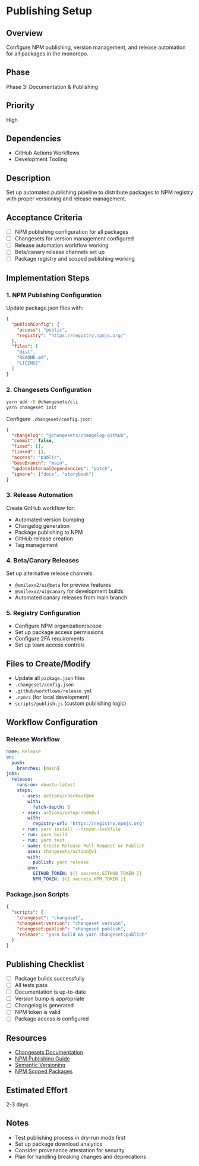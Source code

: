 # Publishing Setup

## Overview
Configure NPM publishing, version management, and release automation for all packages in the monorepo.

## Phase
Phase 3: Documentation & Publishing

## Priority
High

## Dependencies
- GitHub Actions Workflows
- Development Tooling

## Description
Set up automated publishing pipeline to distribute packages to NPM registry with proper versioning and release management.

## Acceptance Criteria
- [ ] NPM publishing configuration for all packages
- [ ] Changesets for version management configured
- [ ] Release automation workflow working
- [ ] Beta/canary release channels set up
- [ ] Package registry and scoped publishing working

## Implementation Steps

### 1. NPM Publishing Configuration
Update package.json files with:
```json
{
  "publishConfig": {
    "access": "public",
    "registry": "https://registry.npmjs.org/"
  },
  "files": [
    "dist",
    "README.md",
    "LICENSE"
  ]
}
```

### 2. Changesets Configuration
```bash
yarn add -D @changesets/cli
yarn changeset init
```
Configure `.changeset/config.json`:
```json
{
  "changelog": "@changesets/changelog-github",
  "commit": false,
  "fixed": [],
  "linked": [],
  "access": "public",
  "baseBranch": "main",
  "updateInternalDependencies": "patch",
  "ignore": ["docs", "storybook"]
}
```

### 3. Release Automation
Create GitHub workflow for:
- Automated version bumping
- Changelog generation
- Package publishing to NPM
- GitHub release creation
- Tag management

### 4. Beta/Canary Releases
Set up alternative release channels:
- `@smilexx2/ui@beta` for preview features
- `@smilexx2/ui@canary` for development builds
- Automated canary releases from main branch

### 5. Registry Configuration
- Configure NPM organization/scope
- Set up package access permissions
- Configure 2FA requirements
- Set up team access controls

## Files to Create/Modify
- Update all `package.json` files
- `.changeset/config.json`
- `.github/workflows/release.yml`
- `.npmrc` (for local development)
- `scripts/publish.js` (custom publishing logic)

## Workflow Configuration

### Release Workflow
```yaml
name: Release
on:
  push:
    branches: [main]
jobs:
  release:
    runs-on: ubuntu-latest
    steps:
      - uses: actions/checkout@v4
        with:
          fetch-depth: 0
      - uses: actions/setup-node@v4
        with:
          registry-url: 'https://registry.npmjs.org'
      - run: yarn install --frozen-lockfile
      - run: yarn build
      - run: yarn test
      - name: Create Release Pull Request or Publish
        uses: changesets/action@v1
        with:
          publish: yarn release
        env:
          GITHUB_TOKEN: ${{ secrets.GITHUB_TOKEN }}
          NPM_TOKEN: ${{ secrets.NPM_TOKEN }}
```

### Package.json Scripts
```json
{
  "scripts": {
    "changeset": "changeset",
    "changeset:version": "changeset version",
    "changeset:publish": "changeset publish",
    "release": "yarn build && yarn changeset:publish"
  }
}
```

## Publishing Checklist
- [ ] Package builds successfully
- [ ] All tests pass
- [ ] Documentation is up-to-date
- [ ] Version bump is appropriate
- [ ] Changelog is generated
- [ ] NPM token is valid
- [ ] Package access is configured

## Resources
- [Changesets Documentation](https://github.com/changesets/changesets)
- [NPM Publishing Guide](https://docs.npmjs.com/packages-and-modules/contributing-packages-to-the-registry)
- [Semantic Versioning](https://semver.org/)
- [NPM Scoped Packages](https://docs.npmjs.com/cli/v7/using-npm/scope)

## Estimated Effort
2-3 days

## Notes
- Test publishing process in dry-run mode first
- Set up package download analytics
- Consider provenance attestation for security
- Plan for handling breaking changes and deprecations